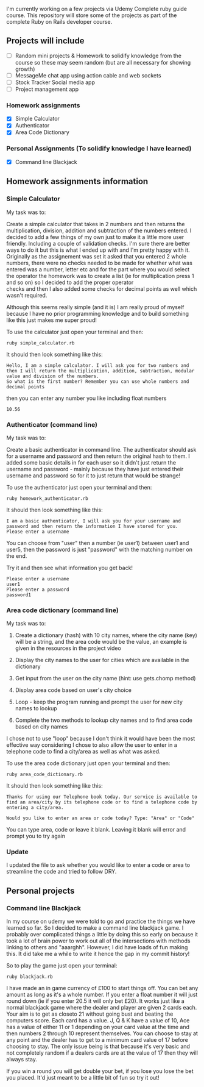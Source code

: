 I'm currently working on a few projects via Udemy Complete ruby guide course. This repository will store some of the projects as part of the
complete Ruby on Rails developer course.

## Projects will include
* [ ] Random mini projects & Homework to solidify knowledge from the course so these may seem random (but are all necessary for showing growth)
* [ ] MessageMe chat app using action cable and web sockets 
* [ ] Stock Tracker Social media app 
* [ ] Project management app 

### Homework assignments 
* [X] Simple Calculator
* [X] Authenticator
* [X] Area Code Dictionary

### Personal Assignments (To solidify knowledge I have learned)
* [X] Command line Blackjack

## Homework assignments information

### Simple Calculator 
My task was to: 

Create a simple calculator that takes in 2 numbers and then returns the multiplication, division, addition and subtraction of the numbers entered. I decided to 
add a few things of my own just to make it a little more user friendly. Including a couple of validation checks. I'm sure there are better ways to do it but this is what I ended 
up with and I'm pretty happy with it. Originally as the assignement was set it asked that you entered 2 whole numbers, there were no checks needed to be made for whether what was entered was a number, letter etc
and for the part where you would select the operator the homework was to create a list (ie for multiplication press 1 and so on) so I decided to add the proper operator  
checks and then I also added some checks for decimal points as well which wasn't required. 

Although this seems really simple (and it is) I am really proud of myself because I have no prior programming knowledge and to build something  
like this just makes me super proud! 

To use the calculator just open your terminal and then:
```
ruby simple_calculator.rb
```
It should then look something like this:
```
Hello, I am a simple calculator. I will ask you for two numbers and then I will return the multiplication, addition, subtraction, modular value and division of the numbers.
So what is the first number? Remember you can use whole numbers and decimal points
```
then you can enter any number you like including float numbers
```
10.56
```
### Authenticator (command line) 
My task was to: 

Create a basic authenticator in command line. The authenticator should ask for a username and password and then return the original hash to them. I added some basic details in for each user so it didn't just return the username and password - mainly because they have just entered their username and password so for it to just return that would be strange!

To use the authenticator just open your terminal and then:
```
ruby homework_authenticator.rb
```

It should then look something like this:
```
I am a basic authenticator, I will ask you for your username and password and then return the information I have stored for you.
Please enter a username
```
You can choose from "user" then a number (ie user1) between user1 and user5, then the password is just "password" with the matching number on the end.

Try it and then see what information you get back!
```
Please enter a username
user1
Please enter a password
password1
```
### Area code dictionary (command line) 
My task was to: 

1. Create a dictionary (hash) with 10 city names, where the city name (key) will be a string, and the area code would be the value, an example is given in the resources in the project video

2. Display the city names to the user for cities which are available in the dictionary

3. Get input from the user on the city name (hint: use gets.chomp method)

4. Display area code based on user's city choice

5. Loop - keep the program running and prompt the user for new city names to lookup

6. Complete the two methods to lookup city names and to find area code based on city names

I chose not to use "loop" because I don't think it would have been the most effective way considering I chose to also allow the user to enter in
a telephone code to find a city/area as well as what was asked.

To use the area code dictionary just open your terminal and then:
```
ruby area_code_dictionary.rb
```

It should then look something like this:
```
Thanks for using our Telephone book today. Our service is available to find an area/city by its telephone code or to find a telephone code by entering a city/area.

Would you like to enter an area or code today? Type: "Area" or "Code"

```
You can type area, code or leave it blank. Leaving it blank will error and prompt you to try again

### Update
I updated the file to ask whether you would like to enter a code or area to streamline the code and tried to follow DRY. 

## Personal projects

### Command line Blackjack

In my course on udemy we were told to go and practice the things we have learned so far. So I decided to make a command line blackjack game. I
probably over complicated things a little by doing this so early on because it took a lot of brain power to work out all of the intersections with methods linking to others
and "aaarghh". However, I did have loads of fun making this. It did take me a while to write it hence the gap in my commit history!

So to play the game just open your terminal:
```
ruby blackjack.rb
```
I have made an in game currency of £100 to start things off. You can bet any amount as long as it's a whole number. If you enter a float number it will just round down
(ie if you enter 20.5 it will only bet £20). It works just like a normal blackjack game where the dealer and player are given 2 cards each. Your aim is to get as closeto 21
without going bust and beating the computers score. Each card has a value. J, Q & K have a value of 10, Ace has a value of either 11 or 1 depending on your card value at the
time and then numbers 2 through 10 represent themselves. You can choose to stay at any point and the dealer has to get to a minimum card value of 17 before choosing to stay. The 
only issue being is that because it's very basic and not completely random if a dealers cards are at the value of 17 then they will always stay.

If you win a round you will get double your bet, if you lose you lose the bet you placed. It'd just meant to be a little bit of fun so try it out!
